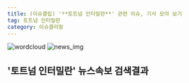 ```yaml
---
title: (이슈클립) '**토트넘 인터밀란**' 관련 이슈, 기사 모아 보기
tag: 토트넘 인터밀란
category: 이슈클리핑
---
```

![wordcloud](https://s3.ap-northeast-2.amazonaws.com/lyrics101-wordcloud/2018-09-19-1537315546.png)
![news_img](https://user-images.githubusercontent.com/42597476/44507050-1206f400-a6e4-11e8-8d98-7ffbfebb353f.png)
## **'**토트넘 인터밀란**'** 뉴스속보 검색결과


